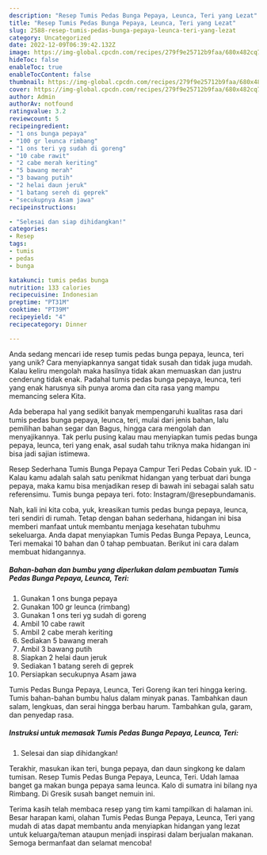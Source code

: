 ```yaml
---
description: "Resep Tumis Pedas Bunga Pepaya, Leunca, Teri yang Lezat"
title: "Resep Tumis Pedas Bunga Pepaya, Leunca, Teri yang Lezat"
slug: 2588-resep-tumis-pedas-bunga-pepaya-leunca-teri-yang-lezat
category: Uncategorized
date: 2022-12-09T06:39:42.132Z
image: https://img-global.cpcdn.com/recipes/279f9e25712b9faa/680x482cq70/tumis-pedas-bunga-pepaya-leunca-teri-foto-resep-utama.jpg
hideToc: false
enableToc: true
enableTocContent: false
thumbnail: https://img-global.cpcdn.com/recipes/279f9e25712b9faa/680x482cq70/tumis-pedas-bunga-pepaya-leunca-teri-foto-resep-utama.jpg
cover: https://img-global.cpcdn.com/recipes/279f9e25712b9faa/680x482cq70/tumis-pedas-bunga-pepaya-leunca-teri-foto-resep-utama.jpg
author: Admin
authorAv: notfound
ratingvalue: 3.2
reviewcount: 5
recipeingredient:
- "1 ons bunga pepaya"
- "100 gr leunca rimbang"
- "1 ons teri yg sudah di goreng"
- "10 cabe rawit"
- "2 cabe merah keriting"
- "5 bawang merah"
- "3 bawang putih"
- "2 helai daun jeruk"
- "1 batang sereh di geprek"
- "secukupnya Asam jawa"
recipeinstructions:

- "Selesai dan siap dihidangkan!"
categories:
- Resep
tags:
- tumis
- pedas
- bunga

katakunci: tumis pedas bunga 
nutrition: 133 calories
recipecuisine: Indonesian
preptime: "PT31M"
cooktime: "PT39M"
recipeyield: "4"
recipecategory: Dinner

---
```





Anda sedang mencari ide resep tumis pedas bunga pepaya, leunca, teri yang unik? Cara menyiapkannya sangat tidak susah dan tidak juga mudah. Kalau keliru mengolah maka hasilnya tidak akan memuaskan dan justru cenderung tidak enak. Padahal tumis pedas bunga pepaya, leunca, teri yang enak harusnya sih punya aroma dan cita rasa yang mampu memancing selera Kita.





Ada beberapa hal yang sedikit banyak mempengaruhi kualitas rasa dari tumis pedas bunga pepaya, leunca, teri, mulai dari jenis bahan, lalu pemilihan bahan segar dan Bagus, hingga cara mengolah dan menyajikannya. Tak perlu pusing kalau mau menyiapkan tumis pedas bunga pepaya, leunca, teri yang enak,      asal sudah tahu triknya maka hidangan ini bisa jadi sajian istimewa.














Resep Sederhana Tumis Bunga Pepaya Campur Teri Pedas Cobain yuk. ID - Kalau kamu adalah salah satu penikmat hidangan yang terbuat dari bunga pepaya, maka kamu bisa menjadikan resep di bawah ini sebagai salah satu referensimu. Tumis bunga pepaya teri. foto: Instagram/@resepbundamanis.






Nah, kali ini kita coba, yuk, kreasikan tumis pedas bunga pepaya, leunca, teri sendiri di rumah. Tetap dengan bahan sederhana, hidangan ini bisa memberi manfaat untuk membantu menjaga kesehatan tubuhmu sekeluarga. Anda dapat menyiapkan Tumis Pedas Bunga Pepaya, Leunca, Teri memakai 10 bahan dan 0 tahap pembuatan. Berikut ini cara dalam membuat hidangannya.

<!--inarticleads1-->

##### Bahan-bahan dan bumbu yang diperlukan dalam pembuatan Tumis Pedas Bunga Pepaya, Leunca, Teri:

1. Gunakan 1 ons bunga pepaya
1. Gunakan 100 gr leunca (rimbang)
1. Gunakan 1 ons teri yg sudah di goreng
1. Ambil 10 cabe rawit
1. Ambil 2 cabe merah keriting
1. Sediakan 5 bawang merah
1. Ambil 3 bawang putih
1. Siapkan 2 helai daun jeruk
1. Sediakan 1 batang sereh di geprek
1. Persiapkan secukupnya Asam jawa


Tumis Pedas Bunga Pepaya, Leunca, Teri Goreng ikan teri hingga kering. Tumis bahan-bahan bumbu halus dalam minyak panas. Tambahkan daun salam, lengkuas, dan serai hingga berbau harum. Tambahkan gula, garam, dan penyedap rasa. 

<!--inarticleads2-->

##### Instruksi untuk memasak Tumis Pedas Bunga Pepaya, Leunca, Teri:


1. Selesai dan siap dihidangkan!

Terakhir, masukan ikan teri, bunga pepaya, dan daun singkong ke dalam tumisan. Resep Tumis Pedas Bunga Pepaya, Leunca, Teri. Udah lamaa banget ga makan bunga pepaya sama leunca. Kalo di sumatra ini bilang nya Rimbang. Di Gresik susah banget nemuin ini. 

Terima kasih telah membaca resep yang tim kami tampilkan di halaman ini. Besar harapan kami, olahan Tumis Pedas Bunga Pepaya, Leunca, Teri yang mudah di atas dapat membantu anda menyiapkan hidangan yang lezat untuk keluarga/teman ataupun menjadi inspirasi dalam berjualan makanan. Semoga bermanfaat dan selamat mencoba!
